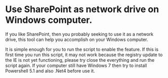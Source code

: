 # Use SharePoint as network drive on Windows computer.

If you like SharePoint, then you probably seeking to use it as a network drive, this tool can help you accomplish on your Windows computer.

It is simple enough for you to run the script to enable the feature. If this is first time you run this script, it may not work because the registry update to the IE is not yet functioning, please try close the everything and run the script again.  If your computer still have Windows 7 then try to install Powershell 5.1  and also .Net4 before use it.

